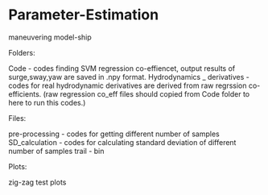 # Parameter-Estimation
maneuvering model-ship

Folders:

Code -                    codes finding SVM regression co-effiencet, output results of surge,sway,yaw are saved in .npy format. 
Hydrodynamics _ derivatives -    codes for real hydrodynamic derivatives are derived from raw regrssion co-efficients. 
                               (raw regression co_eff files should copied from Code folder to here to run this codes.)

Files:

pre-processing - codes for getting different number of samples
SD_calculation - codes for calculating standard deviation of different number of  samples
trail          - bin

Plots: 

zig-zag test plots

